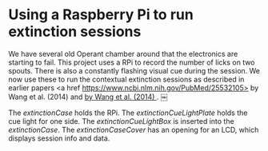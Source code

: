 # Using a Raspberry Pi to run extinction sessions

We have several old Operant chamber around that the electronics are starting to fail. This project uses a RPi to record the number of licks on two spouts. There is also a constantly flashing visual cue during the session. We now use these to run the contextual extinction sessions as described in earlier papers <a href https://www.ncbi.nlm.nih.gov/PubMed/25532105> by Wang et al. (2014)  </a> and  <a href ="https://www.ncbi.nlm.nih.gov/PubMed/25566005"> by Wang et al. (2014) </a>. ￼ 

The *extinctionCase* holds the RPi.  The *extinctionCueLightPlate* holds the cue light for one side. The *extinctionCueLightBox* is inserted into the *extinctionCase*. The *extinctionCaseCover* has an opening for an LCD, which displays session info and data.
